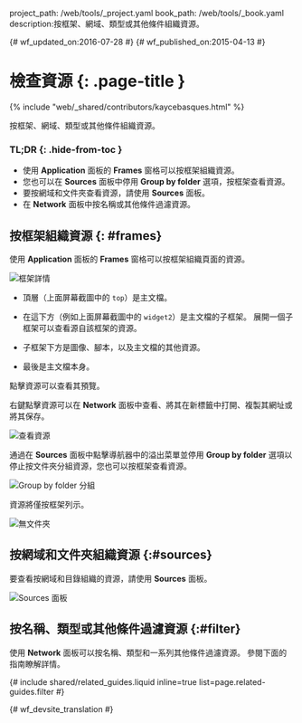 project_path: /web/tools/_project.yaml
book_path: /web/tools/_book.yaml
description:按框架、網域、類型或其他條件組織資源。

{# wf_updated_on:2016-07-28 #}
{# wf_published_on:2015-04-13 #}

# 檢查資源 {: .page-title }

{% include "web/_shared/contributors/kaycebasques.html" %}

按框架、網域、類型或其他條件組織資源。



### TL;DR {: .hide-from-toc }
- 使用 <strong>Application</strong> 面板的 <strong>Frames</strong> 窗格可以按框架組織資源。
- 您也可以在 <strong>Sources</strong> 面板中停用 <strong>Group by folder</strong> 選項，按框架查看資源。
- 要按網域和文件夾查看資源，請使用 <strong>Sources</strong> 面板。
- 在 <strong>Network</strong> 面板中按名稱或其他條件過濾資源。


## 按框架組織資源 {: #frames}

使用 **Application** 面板的 **Frames** 窗格可以按框架組織頁面的資源。


![框架詳情][frames]

* 頂層（上面屏幕截圖中的 `top`）是主文檔。
* 在這下方（例如上面屏幕截圖中的 `widget2`）是主文檔的子框架。
展開一個子框架可以查看源自該框架的資源。

* 子框架下方是圖像、腳本，以及主文檔的其他資源。

* 最後是主文檔本身。

點擊資源可以查看其預覽。

右鍵點擊資源可以在 **Network** 面板中查看、將其在新標籤中打開、複製其網址或將其保存。


![查看資源][resource]

通過在 **Sources** 面板中點擊導航器中的溢出菜單並停用 **Group by folder** 選項以停止按文件夾分組資源，您也可以按框架查看資源。



![Group by folder 分組](imgs/group-by-folder.png)

資源將僅按框架列示。

![無文件夾](imgs/no-folders.png)

[frames-pane]: /web/tools/chrome-devtools/manage-data/imgs/frames-pane.png
[frames]: /web/tools/chrome-devtools/manage-data/imgs/frames.png
[resource]: /web/tools/chrome-devtools/manage-data/imgs/resource.png

## 按網域和文件夾組織資源 {:#sources}

要查看按網域和目錄組織的資源，請使用 **Sources** 面板。


![Sources 面板](imgs/sources.png)

## 按名稱、類型或其他條件過濾資源 {:#filter}

使用 **Network** 面板可以按名稱、類型和一系列其他條件過濾資源。
參閱下面的指南瞭解詳情。

{# include shared/related_guides.liquid inline=true list=page.related-guides.filter #}


{# wf_devsite_translation #}
